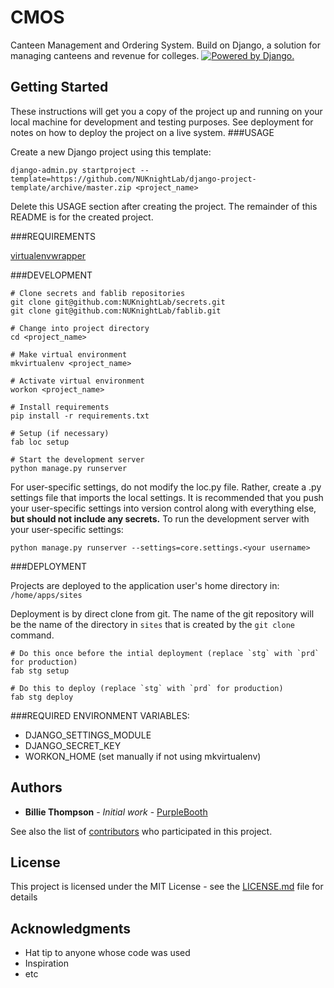 # CMOS

Canteen Management and Ordering System. Build on Django, a solution for managing canteens and revenue for colleges.
<a href="http://www.djangoproject.com/"><img src="https://www.djangoproject.com/m/img/badges/djangopowered126x54.gif" border="0" alt="Powered by Django." title="Powered by Django." /></a>

## Getting Started

These instructions will get you a copy of the project up and running on your local machine for development and testing purposes. See deployment for notes on how to deploy the project on a live system.
###USAGE

Create a new Django project using this template:

    django-admin.py startproject --template=https://github.com/NUKnightLab/django-project-template/archive/master.zip <project_name>

Delete this USAGE section after creating the project. The remainder of this
README is for the created project.

###REQUIREMENTS

[virtualenvwrapper](http://virtualenvwrapper.readthedocs.org/en/latest/install.html)

###DEVELOPMENT

    # Clone secrets and fablib repositories
    git clone git@github.com:NUKnightLab/secrets.git
    git clone git@github.com:NUKnightLab/fablib.git

    # Change into project directory
    cd <project_name>

    # Make virtual environment
    mkvirtualenv <project_name>

    # Activate virtual environment
    workon <project_name>

    # Install requirements
    pip install -r requirements.txt

    # Setup (if necessary)
    fab loc setup

    # Start the development server
    python manage.py runserver

For user-specific settings, do not modify the loc.py file. Rather, create a <username>.py settings file that imports the local settings. It is recommended that you push your user-specific settings into version control
along with everything else, **but should not include any secrets.** To run the development server with your user-specific settings:

    python manage.py runserver --settings=core.settings.<your username>

###DEPLOYMENT

Projects are deployed to the application user's home directory in: `/home/apps/sites`

Deployment is by direct clone from git. The name of the git repository will be the name of the directory in `sites` that is created by the `git clone` command.

    # Do this once before the intial deployment (replace `stg` with `prd` for production)
    fab stg setup

    # Do this to deploy (replace `stg` with `prd` for production)
    fab stg deploy

###REQUIRED ENVIRONMENT VARIABLES:

- DJANGO_SETTINGS_MODULE
- DJANGO_SECRET_KEY
- WORKON_HOME (set manually if not using mkvirtualenv)

## Authors

- **Billie Thompson** - _Initial work_ - [PurpleBooth](https://github.com/PurpleBooth)

See also the list of [contributors](https://github.com/your/project/contributors) who participated in this project.

## License

This project is licensed under the MIT License - see the [LICENSE.md](LICENSE.md) file for details

## Acknowledgments

- Hat tip to anyone whose code was used
- Inspiration
- etc
